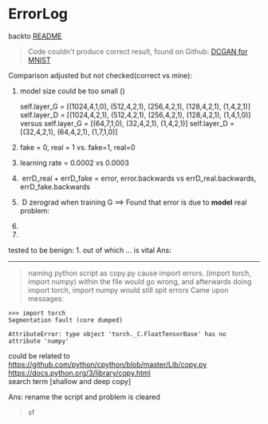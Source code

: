 # ErrorLog

backto [README](README.md)

> Code couldn't produce correct result, found on Github: [DCGAN for MNIST](https://github.com/togheppi/DCGAN/blob/master/MNIST_DCGAN_pytorch.py) 

Comparison adjusted but not checked(correct vs mine):
1. model size could be too small ()

    self.layer_G = [(1024,4,1,0), (512,4,2,1), (256,4,2,1), (128,4,2,1), (1,4,2,1)]
    self.layer_D = [(1024,4,2,1), (512,4,2,1), (256,4,2,1), (128,4,2,1), (1,4,1,0)]
    versus
    self.layer_G = [(64,7,1,0), (32,4,2,1), (1,4,2,1)]
    self.layer_D = [(32,4,2,1), (64,4,2,1), (1,7,1,0)]
2. fake = 0, real = 1 vs. fake=1, real=0
3. learning rate = 0.0002 vs 0.0003
4.  errD_real + errD_fake = error, error.backwards vs errD_real.backwards, errD_fake.backwards
5.  D zerograd when training G
==> Found that error is due to **model**
real problem:
1. 
2.
tested to be benign:
1. 
out of which ... is vital
Ans:

---

> naming python script as copy.py cause import errors. (import torch, import numpy) within the file would go wrong, and afterwards doing import torch, import numpy would still spit errors
Came upon messages:
```
>>> import torch
Segmentation fault (core dumped)

AttributeError: type object 'torch._C.FloatTensorBase' has no attribute 'numpy' 
```
could be related to   
https://github.com/python/cpython/blob/master/Lib/copy.py  
https://docs.python.org/3/library/copy.html  
search term [shallow and deep copy]

Ans: rename the script and problem is cleared

> sf